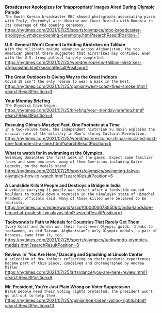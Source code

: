 **Broadcaster Apologizes for ‘Inappropriate’ Images Aired During Olympic Parade**\
`The South Korean broadcaster MBC showed photographs associating pizza with Italy, Chernobyl with Ukraine and Count Dracula with Romania in its coverage of the opening ceremony.`\
https://nytimes.com/2021/07/25/sports/olympics/mbc-broadcaster-apology-olympics-opening-ceremony.html?searchResultPosition=1

**U.S. General Won’t Commit to Ending Airstrikes on Taliban**\
`With the militants making advances across Afghanistan, the top American general there suggested that airstrikes may continue, even with the U.S. troop pullout largely completed.`\
https://nytimes.com/2021/07/25/world/europe/us-taliban-airstrikes-afghanistan.html?searchResultPosition=2

**The Great Outdoors Is Giving Way to the Great Indoors**\
`Covid-19 isn't the only reason to wear a mask in the West.`\
https://nytimes.com/2021/07/25/opinion/west-coast-fires-smoke.html?searchResultPosition=3

**Your Monday Briefing**\
`The Olympics have begun.`\
https://nytimes.com/2021/07/25/briefing/your-monday-briefing.html?searchResultPosition=4

**Rescuing China’s Muzzled Past, One Footnote at a Time**\
`In a two-volume tome, the independent historian Yu Ruxin explains the crucial role of the military in Mao’s stormy Cultural Revolution.`\
https://nytimes.com/2021/07/25/world/asia/rescuing-chinas-muzzled-past-one-footnote-at-a-time.html?searchResultPosition=5

**What to watch for in swimming at the Olympics.**\
`Swimming dominates the first week of the games. Expect some familiar faces and some new ones, many of them Americans including Katie Ledecky, on the medals stand.`\
https://nytimes.com/2021/07/25/sports/olympics/swimming-tokyo-olympics-how-to-watch.html?searchResultPosition=6

**A Landslide Kills 9 People and Destroys a Bridge in India**\
`A vehicle carrying 11 people was struck after a landslide caused boulders to tumble down a mountain in the Himalayan state of Himachal Pradesh, officials said. Many of those killed were believed to be tourists.`\
https://nytimes.com/video/world/asia/100000007885064/india-landslide-himachal-pradesh-himalayas.html?searchResultPosition=7

**Taekwondo Is Path to Medals for Countries That Rarely Get Them**\
`Ivory Coast and Jordan won their first-ever Olympic golds, thanks to taekwondo, as did Taiwan. Afghanistan’s only Olympic medals, a pair of bronzes, came from it, too.`\
https://nytimes.com/2021/07/25/sports/olympics/taekwondo-olympics-medals.html?searchResultPosition=8

**Review: In ‘You Are Here,’ Dancing and Splashing at Lincoln Center**\
`A selection of New Yorkers reflecting on their pandemic experiences became part of this piece, conceived and choreographed by Andrea Miller.`\
https://nytimes.com/2021/07/25/arts/dance/you-are-here-review.html?searchResultPosition=9

**Mr. President, You’re Just Plain Wrong on Voter Suppression**\
`Black people need their voting rights protected. The president won't go all-out to help them.`\
https://nytimes.com/2021/07/25/opinion/joe-biden-voting-rights.html?searchResultPosition=10

